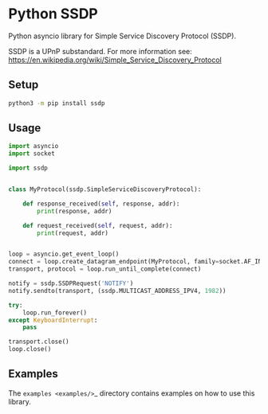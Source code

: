 # Python SSDP

Python asyncio library for Simple Service Discovery Protocol (SSDP).

SSDP is a UPnP substandard. For more information see:
https://en.wikipedia.org/wiki/Simple_Service_Discovery_Protocol

## Setup

```bash
python3 -m pip install ssdp
```

## Usage

```python
import asyncio
import socket

import ssdp


class MyProtocol(ssdp.SimpleServiceDiscoveryProtocol):

    def response_received(self, response, addr):
        print(response, addr)

    def request_received(self, request, addr):
        print(request, addr)


loop = asyncio.get_event_loop()
connect = loop.create_datagram_endpoint(MyProtocol, family=socket.AF_INET)
transport, protocol = loop.run_until_complete(connect)

notify = ssdp.SSDPRequest('NOTIFY')
notify.sendto(transport, (ssdp.MULTICAST_ADDRESS_IPV4, 1982))

try:
    loop.run_forever()
except KeyboardInterrupt:
    pass

transport.close()
loop.close()
```

## Examples

The `examples <examples/>`\_ directory contains examples on how to use
this library.
